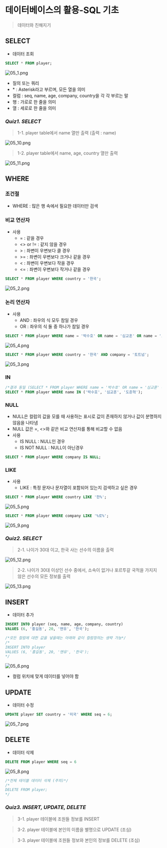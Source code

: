 # 데이터베이스의 활용-SQL 기초

> 데이터와 친해지기

## SELECT
- 데이터 조회

```sql
SELECT * FROM player;
```

![05_1.png](./images/05_1.png)


- 질의 또는 쿼리
- \* : Asterisk라고 부르며, 모든 열을 의미
- 컬럼 : seq, name, age, company, country을 각 각 부르는 말
- 행 : 가로로 한 줄을 의미
- 열 : 세로로 한 줄을 의미


### *Quiz1. SELECT*

> 1-1. player table에서 name 열만 출력 (출력 : name)

![05_10.png](./images/05_10.png)

> 1-2. player table에서 name, age, country 열만 출력

![05_11.png](./images/05_11.png)

## WHERE

### 조건절
- WHERE : 많은 행 속에서 필요한 데이터만 검색


### 비교 연산자
- 사용
  - = : 같을 경우
  - <> or != : 같지 않을 경우
  - \> : 좌변이 우변보다 클 경우
  - \>= : 좌변이 우변보다 크거나 같을 경우
  - < : 좌변이 우변보다 작을 경우
  - <= : 좌변이 우변보다 작거나 같을 경우


```sql
SELECT * FROM player WHERE country = '한국';
```
![05_2.png](./images/05_2.png)



### 논리 연산자
- 사용
  - AND : 좌우의 식 모두 참일 경우
  - OR : 좌우의 식 둘 중 하나가 참일 경우


```sql
SELECT * FROM player WHERE name = '박수호' OR name = '심교훈' OR name = '도준혁';
```
![05_4.png](./images/05_4.png)

```sql
SELECT * FROM player WHERE country = '한국' AND company = '토트넘';
```
![05_3.png](./images/05_3.png)

### IN
```sql
/*결과 동일 (SELECT * FROM player WHERE name = '박수호' OR name = '심교훈' OR name = '도준혁';)*/
SELECT * FROM player WHERE name IN ('박수호', '심교훈', '도준혁');
```

### NULL
- NULL은 컬럼의 값을 모를 때 사용하는 표시로 값이 존재하지 않거나 값이 분명하지 않음을 나타냄
- NULL 값은 =, <>와 같은 비교 연산자를 통해 비교할 수 없음
- 사용
  - IS NULL : NULL인 경우
  - IS NOT NULL : NULL이 아닌경우
```sql
SELECT * FROM player WHERE company IS NULL;
```

### LIKE
- 사용
  - LIKE : 특정 문자나 문자열이 포함되어 있는지 검색하고 싶은 경우

```sql
SELECT * FROM player WHERE country LIKE '한%';
```

![05_5.png](./images/05_5.png)

```sql
SELECT * FROM player WHERE company LIKE '%로%';
```

![05_9.png](./images/05_9.png)


### *Quiz2. SELECT*

> 2-1. 나이가 30대 이고, 한국 사는 선수의 이름을 출력

![05_12.png](./images/05_12.png)

> 2-2. 나이가 30대 이상인 선수 중에서, 소속이 없거나 포르투갈 국적을 가지지 않은 선수의 모든 정보를 출력

![05_13.png](./images/05_13.png)


## INSERT
- 데이터 추가


```sql
INSERT INTO player (seq, name, age, company, country) 
VALUES (6, '홍길동', 20, '맨유', '한국');

/*모든 컬럼에 대한 값을 넣을때는 아래와 같이 컬럼정의는 생략 가능*/
/*
INSERT INTO player  
VALUES (6, '홍길동', 20, '맨유', '한국');
*/
```
![05_6.png](./images/05_6.png)

- 컬럼 위치에 맞게 데이터를 넣어야 함

## UPDATE
- 데이터 수정

```sql
UPDATE player SET country = '미국' WHERE seq = 6;
```
![05_7.png](./images/05_7.png)

## DELETE
- 데이터 삭제

```sql
DELETE FROM player WHERE seq = 6
```
![05_8.png](./images/05_8.png)

```sql
/*전체 테이블 데이터 삭제 (주의)*/
/*
DELETE FROM player;
*/
```

### *Quiz3. INSERT, UPDATE, DELETE*

> 3-1. player 테이블에 조원들 정보를 INSERT

> 3-2. player 테이블에 본인의 이름을 별명으로 UPDATE (조심)

> 3-3. player 테이블에 조원들 정보와 본인의 정보를 DELETE (조심)